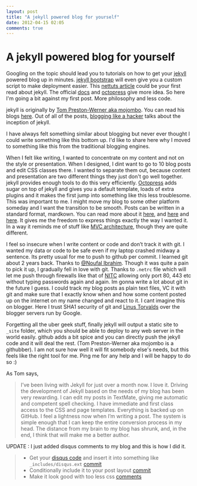 ```yaml
---
layout: post
title: "A jekyll powered blog for yourself"
date: 2012-04-15 02:05
comments: true
---
```


# A jekyll powered blog for yourself

Googling on the topic should lead you to tutorials on how to get your [jekyll](https://github.com/mojombo/jekyll/) powered blog up in minutes.
[jekyll bootstrap](http://jekyllbootstrap.com/) will even give you a custom script to make deployment easier. This [nettuts article](http://net.tutsplus.com/tutorials/other/building-static-sites-with-jekyll/) could be your first read about jekyll. The official [docs](https://github.com/mojombo/jekyll/wiki) and [octopress](http://octopress.org) give more idea. So here I'm going a bit against my first post. More philosophy and less code.

jekyll is originally by [Tom Preston-Werner aka mojombo](https://github.com/mojombo). You can read his blogs [here](http://tom.preston-werner.com/). Out of all of the posts, [blogging like a hacker](http://tom.preston-werner.com/2008/11/17/blogging-like-a-hacker.html) talks about the inception of jekyll.

I have always felt something similar about blogging but never ever thought I could write something like this bottom up. I'd like to share here why I moved to something like this from the traditional blogging engines. 

When I felt like writing, I wanted to concentrate on my content and not on the style or presentation. When I designed, I dint want to go to 10 blog posts and edit CSS classes there. I wanted to separate them out, because content and presentation are two different things they just don't go well together. jekyll provides enough tools to do this very efficiently. [Octopress](http://octopress.org) adds sugar on top of jekyll and gives you a default template, loads of extra plugins and it makes the first jump into something like this less troublesome. This was important to me. I might move my blog to some other platform someday and I want the transition to be smooth. Posts can be written in a standard format, mardkown. You can read more about it [here](http://daringfireball.net/projects/markdown/syntax), and [here](http://github.github.com/github-flavored-markdown/) and [here](https://github.com/rtomayko/rdiscount). It gives me the freedom to express things exactly the way I wanted it. In a way it reminds me of stuff like [MVC architecture](http://en.wikipedia.org/wiki/Model-view-controller), though they are quite different. 

I feel so insecure when I write content or code and don’t track it with git. I wanted my data or code to be safe even if my laptop crashed midway a sentence. Its pretty usual for me to push to github per commit. I learned git about 2 years back. Thanks to [@Noufal Ibrahim](http://twitter.com/noufalibrahim). Though it was quite a pain to pick it up, I gradually fell in love with git. Thanks to `.netrc` file which will let me push through firewalls like that of [NITC](http://www.nitc.ac.in) allowing only port 80, 443 etc without typing passwords again and again. Im gonna write a lot about git in the future I guess. I could track my blog posts as plain text files, VC it with git and make sure that I exactly know when and how some content posted up on the internet on my name changed and react to it. I cant imagine this on blogger. Here I trust SHA1 security of git and [Linus Torvalds](http://en.wikipedia.org/wiki/Linus_Torvalds) over the blogger servers run by Google.

Forgetting all the uber geek stuff, finally jekyll will output a static site to `_site` folder, which you should be able to deploy to any web server in the world easily. github adds a bit spice and you can directly push the jekyll code and it will deal the rest. (Tom Preston-Werner aka mojombo is a githubber). I am not sure how well it will fit somebody else's needs, but this feels like the right tool for me. Ping me for any help and I will be happy to do so :)

As Tom says,

> I’ve been living with Jekyll for just over a month now. I love it. Driving the development of Jekyll based on the needs of my blog has been very rewarding. I can edit my posts in TextMate, giving me automatic and competent spell checking. I have immediate and first class access to the CSS and page templates. Everything is backed up on GitHub. I feel a lightness now when I’m writing a post. The system is simple enough that I can keep the entire conversion process in my head. The distance from my brain to my blog has shrunk, and, in the end, I think that will make me a better author.

UPDATE : 
	I just added disqus comments to my blog and this is how I did it.

> * Get your [disqus code](http://disqus.com/) and insert it into something like `_includes/disqus.ext` [commit](https://github.com/jaseemabid/jaseemabid.github.com/commit/169706808efb4431fded505fe0052cd2d61fcb6a)
> * Conditionally include it to your post layout [commit](https://github.com/jaseemabid/jaseemabid.github.com/commit/8c5c565c27cd6f7b0207600880e6fe80ace397a9)
> * Make it look good with too less css [comments](https://github.com/jaseemabid/jaseemabid.github.com/commit/48298c4cd9af8390084270b77325f86ffd7984ed)


